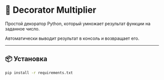 # 🧮 Decorator Multiplier

Простой декоратор Python, который умножает результат функции на заданное число.

Автоматически выводит результат в консоль и возвращает его.

---

## 📦 Установка

```bash
pip install -r requirements.txt
```

